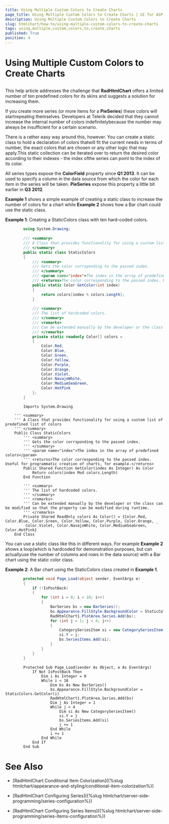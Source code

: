 ```yaml
---
title: Using Multiple Custom Colors to Create Charts
page_title: Using Multiple Custom Colors to Create Charts | UI for ASP.NET AJAX Documentation
description: Using Multiple Custom Colors to Create Charts
slug: htmlchart/how-to/using-multiple-custom-colors-to-create-charts
tags: using,multiple,custom,colors,to,create,charts
published: True
position: 4
---
```


# Using Multiple Custom Colors to Create Charts



## 

This help article addresses the challenge that __RadHtmlChart__ offers a limited number of ten predefined colors for its skins and suggests a solution for increasing them.

If you create more series (or more items for a __PieSeries__) these colors will startrepeating themselves. Developers at Telerik decided that they cannot increase the internal number of colors indefinitelybecause the number may always be insufficient for a certain scenario.

There is a rather easy way around this, however. You can create a static class to hold a declaration of colors thatwill fit the current needs in terms of number, the exact colors that are chosen or any other logic that may apply.This static collection can be iterated over to return the desired color according to their indexes - the index ofthe series can point to the index of its color.

All series types expose the __ColorField__ property since __Q1 2013__. It can be used to specify a column in the data source from which the color for each item in the series will be taken. __PieSeries__ expose this property a little bit earlier in __Q3 2012__.

__Example 1__ shows a simple example of creating a static class to increase the number of colors for a chart while __Example 2__ shows how a Bar chart could use the static class.

__Example 1__: Creating a StaticColors class with ten hard-coded colors.



````C#
		using System.Drawing;
	
		/// <summary>
		/// A Class that provides functionality for using a custom list of predefined list of colors
		/// </summary>
		public static class StaticColors
		{
			/// <summary>
			/// Gets the color corrsponding to the passed index.
			/// </summary>
			/// <param name="index">The index in the array of predefined colors</param>
			/// <returns>The color corresponding to the passed index. Useful for programmatic creation of charts, for example.</returns>
			public static Color GetColor(int index)
			{
				return colors[index % colors.Length];
			}
	
			/// <summary>
			/// The list of hardcoded colors.
			/// </summary>
			/// <remarks>
			/// Can be extended manually by the developer or the class can be modified so that the property can be modified during runtime.
			/// </remarks>
			private static readonly Color[] colors = 
			{
				Color.Red,
				Color.Blue,
				Color.Green,
				Color.Yellow,
				Color.Purple,
				Color.Orange,
				Color.Violet,
				Color.NavajoWhite,
				Color.MediumSeaGreen,
				Color.HotPink
			};
		}
````
````VB.NET
		Imports System.Drawing
	
	''' <summary>
	''' A Class that provides functionality for using a custom list of predefined list of colors
	''' </summary>
	Public Class StaticColors
		''' <summary>
		''' Gets the color corrsponding to the passed index.
		''' </summary>
		''' <param name="index">The index in the array of predefined colors</param>
		''' <returns>The color corresponding to the passed index. Useful for programmatic creation of charts, for example.</returns>
		Public Shared Function GetColor(index As Integer) As Color
			Return colors(index Mod colors.Length)
		End Function
	
		''' <summary>
		''' The list of hardcoded colors.
		''' </summary>
		''' <remarks>
		''' Can be extended manually by the developer or the class can be modified so that the property can be modified during runtime.
		''' </remarks>
		Private Shared ReadOnly colors As Color() = {Color.Red, Color.Blue, Color.Green, Color.Yellow, Color.Purple, Color.Orange, _
		 Color.Violet, Color.NavajoWhite, Color.MediumSeaGreen, Color.HotPink}
	End Class
````


You can use a static class like this in different ways. For example __Example 2__ shows a loop(which is hardcoded for demonstration purposes, but can actuallyuse the number of columns and rows in the data source) with a Bar chart using the static color class.

__Example 2__: A Bar chart using the StaticColors class created in __Example 1__.



````C#
		protected void Page_Load(object sender, EventArgs e)
		{
			if (!IsPostBack)
			{
				for (int i = 0; i < 10; i++)
				{
					BarSeries bs = new BarSeries();
					bs.Appearance.FillStyle.BackgroundColor = StaticColors.GetColor(i);
					RadHtmlChart1.PlotArea.Series.Add(bs);
					for (int j = 1; j < 4; j++)
					{
						CategorySeriesItem si = new CategorySeriesItem();
						si.Y = j;
						bs.SeriesItems.Add(si);
					}
				}
			}
		}
````
````VB.NET
		Protected Sub Page_Load(sender As Object, e As EventArgs)
			If Not IsPostBack Then
				Dim i As Integer = 0
				While i < 10
					Dim bs As New BarSeries()
					bs.Appearance.FillStyle.BackgroundColor = StaticColors.GetColor(i)
					RadHtmlChart1.PlotArea.Series.Add(bs)
					Dim j As Integer = 1
					While j < 4
						Dim si As New CategorySeriesItem()
						si.Y = j
						bs.SeriesItems.Add(si)
						j += 1
					End While
					i += 1
				End While
			End If
		End Sub
````


# See Also

 * [RadHtmlChart Conditional Item Colorization]({%slug htmlchart/appearance-and-styling/conditional-item-colorization%})

 * [RadHtmlChart Configuring Series]({%slug htmlchart/server-side-programming/series-configuration%})

 * [RadHtmlChart Configuring Series Items]({%slug htmlchart/server-side-programming/series-items-configuration%})
